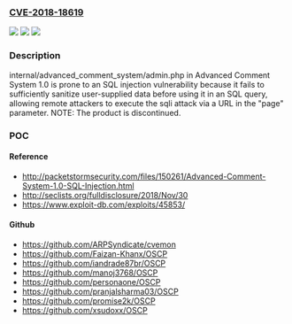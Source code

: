### [CVE-2018-18619](https://cve.mitre.org/cgi-bin/cvename.cgi?name=CVE-2018-18619)
![](https://img.shields.io/static/v1?label=Product&message=n%2Fa&color=blue)
![](https://img.shields.io/static/v1?label=Version&message=n%2Fa%20&color=brightgreen)
![](https://img.shields.io/static/v1?label=Vulnerability&message=n%2Fa&color=brightgreen)

### Description

internal/advanced_comment_system/admin.php in Advanced Comment System 1.0 is prone to an SQL injection vulnerability because it fails to sufficiently sanitize user-supplied data before using it in an SQL query, allowing remote attackers to execute the sqli attack via a URL in the "page" parameter.  NOTE: The product is discontinued.

### POC

#### Reference
- http://packetstormsecurity.com/files/150261/Advanced-Comment-System-1.0-SQL-Injection.html
- http://seclists.org/fulldisclosure/2018/Nov/30
- https://www.exploit-db.com/exploits/45853/

#### Github
- https://github.com/ARPSyndicate/cvemon
- https://github.com/Faizan-Khanx/OSCP
- https://github.com/iandrade87br/OSCP
- https://github.com/manoj3768/OSCP
- https://github.com/personaone/OSCP
- https://github.com/pranjalsharma03/OSCP
- https://github.com/promise2k/OSCP
- https://github.com/xsudoxx/OSCP


